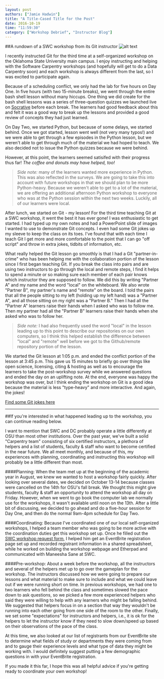 ```yaml
---
layout: post
authors: ["Jamie Hadwin"]
title: "A Title-Cased Title for the Post"
date: 2016-10-19
time: "11:59:30"
category: ["Workshop Debrief", "Instructor Blog"]
---
```


##A rundown of a SWC workshop from its Git instructor
![alt text](http://www.hastac2015.org/wp-content/uploads/2015/03/SoftwareCarpenty_logo-e1425855963575.jpg)

I recently instructed Git for the third time at a self-organized workshop on the Oklahoma State University main campus. I enjoy instructing and helping with the Software Carpentry workshops (and hopefully will get to do a Data Carpentry soon) and each workshop is always different from the last, so I was excited to participate again.

Because of a scheduling conflict, we only had the lab for five hours on Day One. In five hours (with two 15-minute breaks), we went through the entire bash shell lesson without many hiccups. One thing we did create for the bash shell lessons was a series of three-question quizzes we launched live on [Socrative](http://socrative.com/) before each break. The learners had good feedback about this and felt it was a good way to break up the lessons and provided a good review of concepts they had just learned. 

On Day Two, we started Python, but because of some delays, we started behind. Once we got started, lesson went well (not very many typos!) and we were able to get through a few episodes in the Python lesson, but we weren't able to get through much of the material we had hoped to teach. We also decided not to issue the Python quizzes because we were behind.

However, at this point, the learners seemed satisifed with their progress thus far! *The coffee and donuts may have helped, too!*

>*Side note:* many of the learners wanted more experience in Python. This was also reflected in the surveys. We are going to take this into account with future workshops in that we should plan to be more Python-heavy. Because we weren't able to get to a lot of the material, we are offering an additional afternoon Python workshop to everyone who was at the Python session within the next two weeks. Luckily, all of our learners were local. 

After lunch, we started on Git - my lesson! For the third time teaching Git at a SWC workshop, it went the best it has ever gone! I was enthusiastic to get started. I had typed up my own notes and had a PowerPoint slide of images I wanted to use to demonstrate Git concepts. I even had some Git jokes up my sleeve to keep the class on its toes. I've found that with each time I teach Git I get more and more comfortable to the point that I can go "off script" and throw in extra jokes, tidbits of information, etc.

What really helped the Git lesson go smoothly is that I had a Git "partner-in-crime" who has been helping me with the collaboration portion of the lesson since I first began teaching Git. If you break the class into pairs and are using two instructors to go through the local and remote steps, I find it helps to spend a minute or so making sure each member of each pair knows which instructor they are supposed to follow. We did this by writing "Partner A" and my name and the word "local" on the whiteboard. We also wrote "Partner B", my partner's name and "remote" on the board. I told the pairs that all the people sitting to my left (holding up my left hand) was a "Partner A", and all those sitting on my right was a "Partner B." Then I had all the "Partner A" learners raise their hands when I asked who was to follow me. Then my partner had all the "Partner B" learners raise their hands when she asked who was to follow her.

>*Side note:* I had also frequently used the word "local" in the lesson leading up to this point to describe our repositories on our own computers, so I think this helped establish the difference between "local" and "remote" well before we got to the Github/remote repository portion of the lesson.

We started the Git lesson at 1:05 p.m. and ended the conflict portion of the lesson at 3:45 p.m. This gave us 15 minutes to briefly go over things like open science, licensing, citing & hosting as well as to encourage the learners to take the post-workshop survey while we answered questions and ended the day on an uplifting note. At the end, everyone was happy the workshop was over, but I think ending the workshop on Git is a good idea because the material is less "type-heavy" and more interactive. And again, the jokes!

[Find some Git jokes here](https://github.com/EugeneKay/git-jokes/blob/lulz/Jokes.txt)
   
    
 ---   
    
##If you're interested in what happened leading up to the workshop, you can continue reading below.

I want to mention that SWC and DC probably operate a little differently at OSU than most other institutions. Over the past year, we've built a solid "Carpentry team" consisting of six certified instructors, a plethora of helpers and a list of students, faculty & staff who want to become certified in the near future. We all meet monthly, and because of this, my experiences with planning, coordinating and instructing this workshop will probably be a little different than most. 

####Planning:
When the team met up at the beginning of the academic year in August, we knew we wanted to host a workshop fairly quickly. After looking over several dates, we decided on October 13-14 because classes were cancelled on the 14th for OSU's fall break. We thought this might give students, faculty & staff an opportunity to attend the workshop all day on Friday. However, when we went to go book the computer lab we normally use for the workshops, it wasn't available until noon on the 13th. After a little bit of discussing, we decided to go ahead and do a five-hour session for Day One, and then do the normal 9am-4pm schedule for Day Two.

####Coordinating:
Because I've coordinated one of our local self-organized workshops, I helped a team member who was going to be more active with the coordination duties get this workshop set up. Once he filled out the [SWC workshop request form](https://amy.software-carpentry.org/workshops/swc/request/), I helped him get an EventBrite registration page set up and recorded registrant information in a shared spreadsheet, while he worked on building the workshop webpage and Etherpad and communicated with Maneesha Sane at SWC.

####Pre-workshop:
About a week before the workshop, all the instructors and several of the helpers met up to go over the gameplan for the workshop. The instructors discussed how we were going to prepare our lessons and what material to make sure to include and what we could leave out if we were running short on time. In previous workshops, we had one to two learners who fell behind the class and sometimes slowed the pace down to ask questions, so we picked a few more experienced helpers who said they were willing to help with any learners who might be falling behind. We suggested that helpers focus in on a section that way they wouldn't be running into each other going from one side of the room to the other. Finally, we set some "expectations" for instructors and helpers, i.e., it is ok for the helpers to let the instructor know if they need to slow down/speed up based on their observations of the pace of the class.

At this time, we also looked at our list of registrants from our EventBrite site to determine what fields of study or departments they were coming from and to gauge their experience levels and what type of data they might be working with. I would definitely suggest putting a few demographic questions in with your EventBrite registration.

If you made it this far, I hope this was all helpful advice if you're getting ready to coordinate your own workshop!
